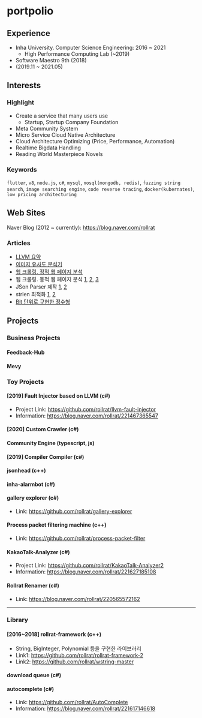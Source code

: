# portpolio

## Experience

 - Inha University. Computer Science Engineering: 2016 ~ 2021
   - High Performance Computing Lab (~2019)
 - Software Maestro 9th (2018)
 - (2019.11 ~ 2021.05)

## Interests

### Highlight

 - Create a service that many users use
   - Startup, Startup Company Foundation
 - Meta Community System
 - Micro Service Cloud Native Architecture
 - Cloud Architecture Optimizing (Price, Performance, Automation)
 - Realtime Bigdata Handling
 - Reading World Masterpiece Novels

### Keywords

`flutter`, `v8`, `node.js`, `c#`, `mysql`, `nosql(mongodb, redis)`, `fuzzing string search`, `image searching engine`, `code reverse tracing`,
`docker(kubernates)`, `low pricing architecturing`

## Web Sites

Naver Blog (2012 ~ currently): https://blog.naver.com/rollrat

### Articles

 - [LLVM 요약](https://blog.naver.com/rollrat/221198005924)
 - [이미지 유사도 분석기](https://blog.naver.com/rollrat/221942105385)
 - [웹 크롤링. 정적 웹 페이지 분석](https://blog.naver.com/rollrat/221717318880)
 - 웹 크롤링. 동적 웹 페이지 분석 [1](https://blog.naver.com/rollrat/221905945071), [2](https://blog.naver.com/rollrat/221906735915), [3](https://blog.naver.com/rollrat/221908229380)
 - JSon Parser 제작 [1](https://blog.naver.com/rollrat/221713831868), [2](https://blog.naver.com/rollrat/221714507357)
 - strlen 최적화 [1](https://blog.naver.com/rollrat/220547839447), [2](https://blog.naver.com/rollrat/221485261011)
 - [Bit 단위로 구현한 정수형](https://blog.naver.com/rollrat/220665429006)

## Projects

### Business Projects

#### Feedback-Hub

#### Mevy

### Toy Projects

#### [2019] Fault Injector based on LLVM (c#)

 - Project Link: https://github.com/rollrat/llvm-fault-injector
 - Information: https://blog.naver.com/rollrat/221467365547
 
#### [2020] Custom Crawler (c#)

#### Community Engine (typescript, js)

#### [2019] Compiler Compiler (c#)

#### jsonhead (c++)

#### inha-alarmbot (c#)

#### gallery explorer (c#)

 - Link: https://github.com/rollrat/gallery-explorer

#### Process packet filtering machine (c++)

 - Link: https://github.com/rollrat/process-packet-filter

#### KakaoTalk-Analyzer (c#)

 - Project Link: https://github.com/rollrat/KakaoTalk-Analyzer2
 - Information: https://blog.naver.com/rollrat/221627185108

#### Rollrat Renamer (c#)

 - Link: https://blog.naver.com/rollrat/220565572162

---

### Library

#### [2016~2018] rollrat-framework (c++)
 
 - String, BigInteger, Polynomial 등을 구현한 라이브러리
 - Link1: https://github.com/rollrat/rollrat-framework-2
 - Link2: https://github.com/rollrat/wstring-master

#### download queue (c#)

#### autocomplete (c#)

 - Link: https://github.com/rollrat/AutoComplete
 - Information: https://blog.naver.com/rollrat/221617146618
